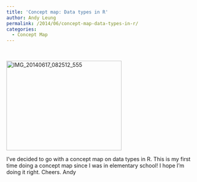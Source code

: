 ```yaml
---
title: 'Concept map: Data types in R'
author: Andy Leung
permalink: /2014/06/concept-map-data-types-in-r/
categories:
  - Concept Map
---
```

&nbsp;

[<img class="alignnone size-medium wp-image-7705" alt="IMG_20140617_082512_555" src="/software-carpentry-training-website/uploads/2014/06/IMG_20140617_082512_555-300x234.jpg" width="300" height="234" />][1]

I&#8217;ve decided to go with a concept map on data types in R. This is my first time doing a concept map since I was in elementary school! I hope I&#8217;m doing it right. Cheers. Andy

&nbsp;

&nbsp;

 [1]: /software-carpentry-training-website/uploads/2014/06/IMG_20140617_082512_555.jpg
